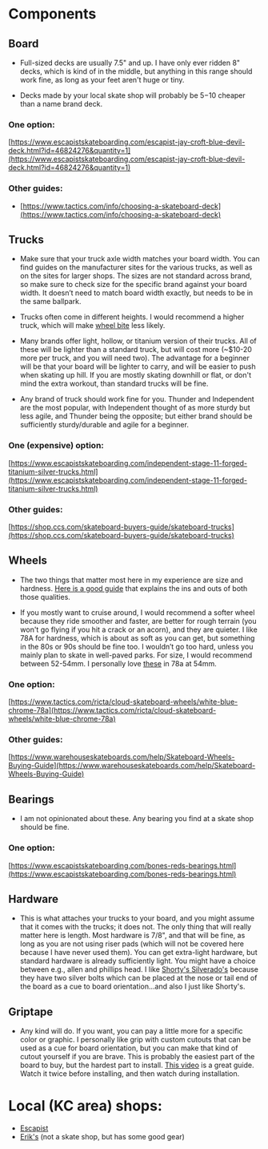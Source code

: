 # Components

## Board

- Full-sized decks are usually 7.5" and up. I have only ever ridden 8" decks, which is kind of in the middle, but anything in this range should work fine, as long as your feet aren't huge or tiny.

- Decks made by your local skate shop will probably be $5-$10 cheaper than a name brand deck.

### One option:

[https://www.escapistskateboarding.com/escapist-jay-croft-blue-devil-deck.html?id=46824276&quantity=1](https://www.escapistskateboarding.com/escapist-jay-croft-blue-devil-deck.html?id=46824276&quantity=1)

### Other guides:

- [https://www.tactics.com/info/choosing-a-skateboard-deck](https://www.tactics.com/info/choosing-a-skateboard-deck)

## Trucks

- Make sure that your truck axle width matches your board width. You can find guides on the manufacturer sites for the various trucks, as well as on the sites for larger shops. The sizes are not standard across brand, so make sure to check size for the specific brand against your board width. It doesn’t need to match board width exactly, but needs to be in the same ballpark.

- Trucks often come in different heights. I would recommend a higher truck, which will make [wheel bite](https://www.thelongboardstore.com/blog/crunch-time-how-to-prevent-wheel-bite-/) less likely.

- Many brands offer light, hollow, or titanium version of their trucks. All of these will be lighter than a standard truck, but will cost more (~\$10-20 more per truck, and you will need two). The advantage for a beginner will be that your board will be lighter to carry, and will be easier to push when skating up hill. If you are mostly skating downhill or flat, or don't mind the extra workout, than standard trucks will be fine.

- Any brand of truck should work fine for you. Thunder and Independent are the most popular, with Independent thought of as more sturdy but less agile, and Thunder being the opposite; but either brand should be sufficiently sturdy/durable and agile for a beginner.

### One (expensive) option:

[https://www.escapistskateboarding.com/independent-stage-11-forged-titanium-silver-trucks.html](https://www.escapistskateboarding.com/independent-stage-11-forged-titanium-silver-trucks.html)

### Other guides:

[https://shop.ccs.com/skateboard-buyers-guide/skateboard-trucks](https://shop.ccs.com/skateboard-buyers-guide/skateboard-trucks)

## Wheels

- The two things that matter most here in my experience are size and hardness. [Here is a good guide](https://www.warehouseskateboards.com/help/Skateboard-Wheels-Buying-Guide) that explains the ins and outs of both those qualities.

- If you mostly want to cruise around, I would recommend a softer wheel because they ride smoother and faster, are better for rough terrain (you won't go flying if you hit a crack or an acorn), and they are quieter. I like 78A for hardness, which is about as soft as you can get, but something in the 80s or 90s should be fine too. I wouldn’t go too hard, unless you mainly plan to skate in well-paved parks. For size, I would recommend between 52-54mm. I personally love [these](https://www.tactics.com/ricta/cloud-skateboard-wheels/white-blue-chrome-78a) in 78a at 54mm.

### One option:

[https://www.tactics.com/ricta/cloud-skateboard-wheels/white-blue-chrome-78a](https://www.tactics.com/ricta/cloud-skateboard-wheels/white-blue-chrome-78a)

### Other guides:

[https://www.warehouseskateboards.com/help/Skateboard-Wheels-Buying-Guide](https://www.warehouseskateboards.com/help/Skateboard-Wheels-Buying-Guide)

## Bearings

- I am not opinionated about these. Any bearing you find at a skate shop should be fine.

### One option:

[https://www.escapistskateboarding.com/bones-reds-bearings.html](https://www.escapistskateboarding.com/bones-reds-bearings.html)

## Hardware

- This is what attaches your trucks to your board, and you might assume that it comes with the trucks; it does not. The only thing that will really matter here is length. Most hardware is 7/8", and that will be fine, as long as you are not using riser pads (which will not be covered here because I have never used them). You can get extra-light hardware, but standard hardware is already sufficiently light. You might have a choice between e.g., allen and phillips head. I like [Shorty's Silverado's](https://www.shortysinc.com/products/shortys-silverados-phillips-head-hardware?variant=33606284640387) because they have two silver bolts which can be placed at the nose or tail end of the board as a cue to board orientation...and also I just like Shorty's.

## Griptape

- Any kind will do. If you want, you can pay a little more for a specific color or graphic. I personally like grip with custom cutouts that can be used as a cue for board orientation, but you can make that kind of cutout yourself if you are brave. This is probably the easiest part of the board to buy, but the hardest part to install. [This video](https://www.youtube.com/watch?v=c2llhl4Mft4) is a great guide. Watch it twice before installing, and then watch during installation.

# Local (KC area) shops:

* [Escapist](https://www.escapistskateboarding.com)
* [Erik's](https://www.eriksbikeshop.com/) (not a skate shop, but has some good gear)